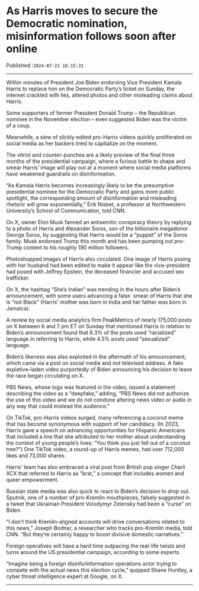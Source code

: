 # As Harris moves to secure the Democratic nomination, misinformation follows soon after online

Published :`2024-07-23 10:15:31`

---

Within minutes of President Joe Biden endorsing Vice President Kamala Harris to replace him on the Democratic Party’s ticket on Sunday, the internet crackled with lies, altered photos and other misleading claims about Harris.

Some supporters of former President Donald Trump – the Republican nominee in the November election – even suggested Biden was the victim of a coup.

Meanwhile, a slew of slickly edited pro-Harris videos quickly proliferated on social media as her backers tried to capitalize on the moment.

The vitriol and counter-punches are a likely preview of the final three months of the presidential campaign, where a furious battle to shape and smear Harris’ image will play out at a moment where social media platforms have weakened guardrails on disinformation.

“As Kamala Harris becomes increasingly likely to be the presumptive presidential nominee for the Democratic Party and gains more public spotlight, the corresponding amount of disinformation and misleading rhetoric will grow exponentially,” Erik Nisbet, a professor at Northwestern University’s School of Communication, told CNN.

On X, owner Elon Musk fanned an antisemitic conspiracy theory by replying to a photo of Harris and Alexander Soros, son of the billionaire megadonor George Soros, by suggesting that Harris would be a “puppet” of the Soros family. Musk endorsed Trump this month and has been pumping out pro-Trump content to his roughly 190 million followers.

Photoshopped images of Harris also circulated. One image of Harris posing with her husband had been edited to make it appear like the vice-president had posed with Jeffrey Epstein, the deceased financier and accused sex trafficker.

On X, the hashtag “She’s Indian” was trending in the hours after Biden’s announcement, with some users advancing a false  smear of Harris that she is “not Black” (Harris’ mother was born in India and her father was born in Jamaica).

A review by social media analytics firm PeakMetrics of nearly 175,000 posts on X between 6 and 7 pm ET on Sunday that mentioned Harris in relation to Biden’s announcement found that 8.3% of the posts used “racialized” language in referring to Harris, while 4.5% posts used “sexualized” language.

Biden’s likeness was also exploited in the aftermath of his announcement, which came via a post on social media and not televised address. A fake expletive-laden video purportedly of Biden announcing his decision to leave the race began circulating on X.

PBS News, whose logo was featured in the video, issued a statement describing the video as a “deepfake,” adding, “PBS News did not authorize the use of this video and we do not condone altering news video or audio in any way that could mislead the audience.”

On TikTok, pro-Harris videos surged, many referencing a coconut meme that has become synonymous with support of her candidacy. (In 2023, Harris gave a speech on advancing opportunities for Hispanic Americans that included a line that she attributed to her mother about understanding the context of young people’s lives: “You think you just fell out of a coconut tree?”) One TikTok video, a round-up of Harris memes, had over 712,000 likes and 73,000 shares.

Harris’ team has also embraced a viral post from British pop singer Charli XCX that referred to Harris as “brat,” a concept that includes women and queer empowerment.

Russian state media was also quick to react to Biden’s decision to drop out. Sputnik, one of a number of pro-Kremlin mouthpieces, falsely suggested in a tweet that Ukrainian President Volodymyr Zelensky had been a “curse” on Biden.

“I don’t think Kremlin-aligned accounts will drive conversations related to this news,” Joseph Bodnar, a researcher who tracks pro-Kremlin media, told CNN. “But they’re certainly happy to boost divisive domestic narratives.”

Foreign operatives will have a hard time outpacing the real-life twists and turns around the US presidential campaign, according to some experts.

“Imagine being a foreign disinfo/information operations actor trying to compete with the actual news this election cycle,” quipped Shane Huntley, a cyber threat intelligence expert at Google, on X.

---

